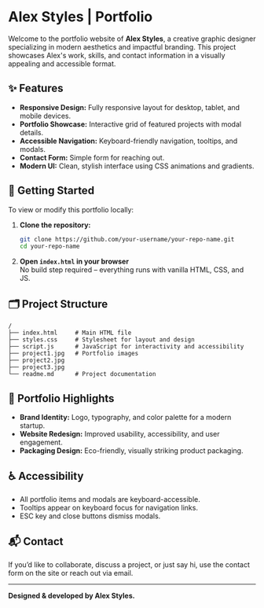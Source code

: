 # Alex Styles | Portfolio

Welcome to the portfolio website of **Alex Styles**, a creative graphic designer specializing in modern aesthetics and impactful branding. This project showcases Alex's work, skills, and contact information in a visually appealing and accessible format.

## ✨ Features

- **Responsive Design:** Fully responsive layout for desktop, tablet, and mobile devices.
- **Portfolio Showcase:** Interactive grid of featured projects with modal details.
- **Accessible Navigation:** Keyboard-friendly navigation, tooltips, and modals.
- **Contact Form:** Simple form for reaching out.
- **Modern UI:** Clean, stylish interface using CSS animations and gradients.

## 🚀 Getting Started

To view or modify this portfolio locally:

1. **Clone the repository:**
   ```sh
   git clone https://github.com/your-username/your-repo-name.git
   cd your-repo-name
   ```

2. **Open `index.html` in your browser**  
   No build step required – everything runs with vanilla HTML, CSS, and JS.

## 🗂 Project Structure

```
/
├── index.html     # Main HTML file
├── styles.css     # Stylesheet for layout and design
├── script.js      # JavaScript for interactivity and accessibility
├── project1.jpg   # Portfolio images
├── project2.jpg
├── project3.jpg
└── readme.md      # Project documentation
```

## 📸 Portfolio Highlights

- **Brand Identity:** Logo, typography, and color palette for a modern startup.
- **Website Redesign:** Improved usability, accessibility, and user engagement.
- **Packaging Design:** Eco-friendly, visually striking product packaging.

## ♿ Accessibility

- All portfolio items and modals are keyboard-accessible.
- Tooltips appear on keyboard focus for navigation links.
- ESC key and close buttons dismiss modals.

## 📬 Contact

If you’d like to collaborate, discuss a project, or just say hi, use the contact form on the site or reach out via email.

---

**Designed & developed by Alex Styles.**
